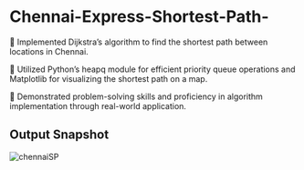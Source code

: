 # Chennai-Express-Shortest-Path-

🌟 Implemented Dijkstra’s algorithm to find the shortest path between locations
in Chennai.

🌟 Utilized Python’s heapq module for efficient priority queue operations and
Matplotlib for visualizing the shortest path on a map.

🌟 Demonstrated problem-solving skills and proficiency in algorithm
implementation through real-world application.

## Output Snapshot

![chennaiSP](https://github.com/Abinesh010104/Chennai-Express-Shortest-Path-/assets/113590243/a478042f-383e-495a-a4f5-27930fc0ed13)

